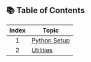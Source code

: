## 📚 Table of Contents

| **Index** | **Topic**                             |
| :-------: | ------------------------------------- |
|     1     | [Python Setup](setup/python_setup.md) |
|     2     | [Utilities](utils/readme.md)          |
